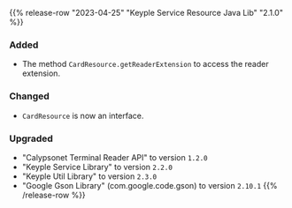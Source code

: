 {{% release-row "2023-04-25" "Keyple Service Resource Java Lib" "2.1.0" %}} 
### Added
- The method `CardResource.getReaderExtension` to access the reader extension.
### Changed
- `CardResource` is now an interface.
### Upgraded
- "Calypsonet Terminal Reader API" to version `1.2.0`
- "Keyple Service Library" to version `2.2.0`
- "Keyple Util Library" to version `2.3.0`
- "Google Gson Library" (com.google.code.gson) to version `2.10.1`
{{% /release-row %}}
